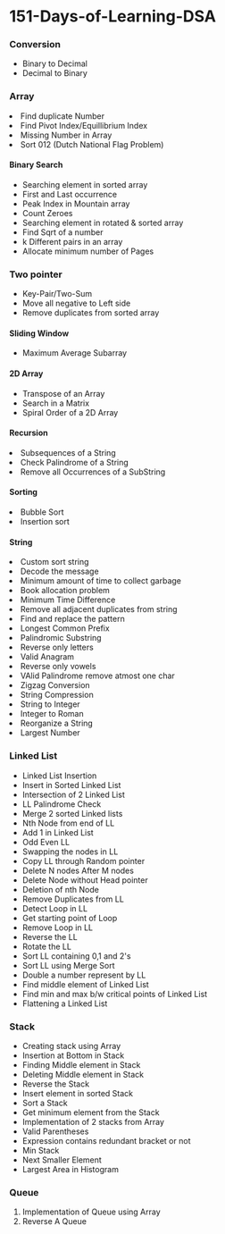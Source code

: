 # 151-Days-of-Learning-DSA
<h3>Conversion</h3>
<ul>
<li>Binary to Decimal</li>
<li>Decimal to Binary</li>
</ul>
<h3>Array</h3>
<li>Find duplicate Number</li>
<li>Find Pivot Index/Equillibrium Index</li>
<li>Missing Number in Array</li>
<li>Sort 012 (Dutch National Flag Problem)</li>
<h4>Binary Search</h4>
<ul>
<li>Searching element in sorted array</li>
<li>First and Last occurrence</li>
<li>Peak Index in Mountain array</li>
<li>Count Zeroes</li>
<li>Searching element in rotated & sorted array</li>
<li>Find Sqrt of a number</li>
<li>k Different pairs in an array</li>
<li>Allocate minimum number of Pages</li>
</ul>
<h3>Two pointer</h3>
<ul>
<li>Key-Pair/Two-Sum</li>
<li>Move all negative to Left side</li>
<li>Remove duplicates from sorted array</li>
</ul>
<h4>Sliding Window</h4>
<ul>
<li>Maximum Average Subarray</li>
</ul>
<h4>2D Array</h4>
<ul>
<li>Transpose of an Array</li>
<li>Search in a Matrix</li>
<li>Spiral Order of a 2D Array</li>
</ul>
<h4>Recursion</h4>
<li>Subsequences of a String</li>
<li>Check Palindrome of a String</li>
<li>Remove all Occurrences of a SubString</li>

<h4>Sorting</h4>
<li>Bubble Sort</li>
<li>Insertion sort</li>
</ul>

<h4>String</h4>
<li>Custom sort string</li>
<li>Decode the message</li>
<li>Minimum amount of time to collect garbage</li>
<li>Book allocation problem</li>
<li>Minimum Time Difference</li>
<li>Remove all adjacent duplicates from string</li>
<li>Find and replace the pattern</li>
<li>Longest Common Prefix</li>
<li>Palindromic Substring</li>
<li>Reverse only letters</li>
<li>Valid Anagram</li>
<li>Reverse only vowels</li>
<li>VAlid Palindrome remove atmost one char</li>
<li>Zigzag Conversion</li>
<li>String Compression</li>
<li>String to Integer</li>
<li>Integer to Roman</li>
<li>Reorganize a String</li>
<li>Largest Number</li>
</ul>
<h3>Linked List</h3>
<ul>
<li>Linked List Insertion</li>
<li>Insert in Sorted Linked List</li>
<li>Intersection of 2 Linked List</li>
<li>LL Palindrome Check</li>
<li>Merge 2 sorted Linked lists</li>
<li>Nth Node from end of LL</li>
<li>Add 1 in Linked List</li>
<li>Odd Even LL</li>
<li>Swapping the nodes in LL</li>
<li>Copy LL through Random pointer</li>
<li>Delete N nodes After M nodes</li>
<li>Delete Node without Head pointer</li>
<li>Deletion of nth Node</li>
<li>Remove Duplicates from LL</li>
<li>Detect Loop in LL</li>
<li>Get starting point of Loop</li>
<li>Remove Loop in LL</li>
<li>Reverse the LL</li>
<li>Rotate the LL</li>
<li>Sort LL containing 0,1 and 2's</li>
<li>Sort LL using Merge Sort</li>
<li>Double a number represent by LL</li>
<li>Find middle element of Linked List</li>
<li>Find min and max b/w critical points of Linked List</li>
<li>Flattening a Linked List</li>
</ul>

<h3>Stack</h3>
<ul>
<li>Creating stack using Array</li>
<li>Insertion at Bottom in Stack</li>
<li>Finding Middle element in Stack</li>
<li>Deleting Middle element in Stack</li>
<li>Reverse the Stack</li>
<li>Insert element in sorted Stack</li>
<li>Sort a Stack</li>
<li>Get minimum element from the Stack</li>
<li>Implementation of 2 stacks from Array</li>
<li>Valid Parentheses</li>
<li>Expression contains redundant bracket or not</li>
<li>Min Stack</li>
<li>Next Smaller Element</li>
<li>Largest Area in Histogram</li>
</ul>


<h3>Queue</h3>
<ol>
<li>Implementation of Queue using Array</li>
<li>Reverse A Queue</li>
</ol>

